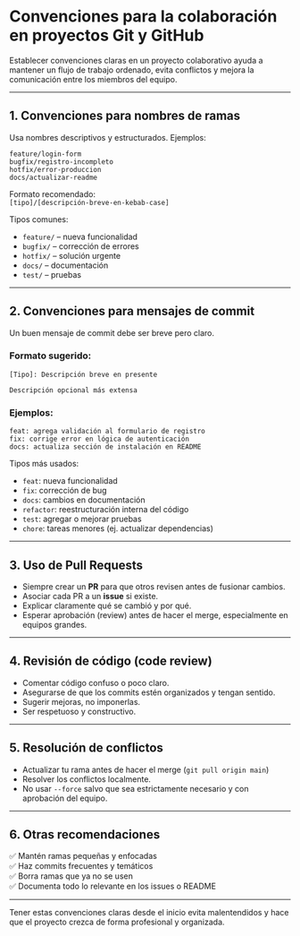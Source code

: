 # Convenciones para la colaboración en proyectos Git y GitHub

Establecer convenciones claras en un proyecto colaborativo ayuda a mantener un flujo de trabajo ordenado, evita conflictos y mejora la comunicación entre los miembros del equipo.

---

## 1. Convenciones para nombres de ramas

Usa nombres descriptivos y estructurados. Ejemplos:

```
feature/login-form
bugfix/registro-incompleto
hotfix/error-produccion
docs/actualizar-readme
```

Formato recomendado:  
`[tipo]/[descripción-breve-en-kebab-case]`

Tipos comunes:
- `feature/` – nueva funcionalidad
- `bugfix/` – corrección de errores
- `hotfix/` – solución urgente
- `docs/` – documentación
- `test/` – pruebas

---

## 2. Convenciones para mensajes de commit

Un buen mensaje de commit debe ser breve pero claro.

### Formato sugerido:

```
[Tipo]: Descripción breve en presente

Descripción opcional más extensa
```

### Ejemplos:
```
feat: agrega validación al formulario de registro
fix: corrige error en lógica de autenticación
docs: actualiza sección de instalación en README
```

Tipos más usados:
- `feat`: nueva funcionalidad
- `fix`: corrección de bug
- `docs`: cambios en documentación
- `refactor`: reestructuración interna del código
- `test`: agregar o mejorar pruebas
- `chore`: tareas menores (ej. actualizar dependencias)

---

## 3. Uso de Pull Requests

- Siempre crear un **PR** para que otros revisen antes de fusionar cambios.
- Asociar cada PR a un **issue** si existe.
- Explicar claramente qué se cambió y por qué.
- Esperar aprobación (review) antes de hacer el merge, especialmente en equipos grandes.

---

## 4. Revisión de código (code review)

- Comentar código confuso o poco claro.
- Asegurarse de que los commits estén organizados y tengan sentido.
- Sugerir mejoras, no imponerlas.
- Ser respetuoso y constructivo.

---

## 5. Resolución de conflictos

- Actualizar tu rama antes de hacer el merge (`git pull origin main`)
- Resolver los conflictos localmente.
- No usar `--force` salvo que sea estrictamente necesario y con aprobación del equipo.

---

## 6. Otras recomendaciones

✅ Mantén ramas pequeñas y enfocadas  
✅ Haz commits frecuentes y temáticos  
✅ Borra ramas que ya no se usen  
✅ Documenta todo lo relevante en los issues o README

---

Tener estas convenciones claras desde el inicio evita malentendidos y hace que el proyecto crezca de forma profesional y organizada.
